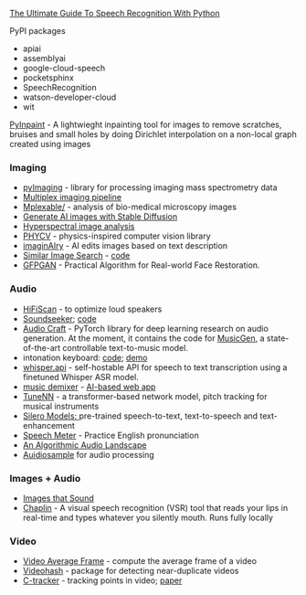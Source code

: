 [The Ultimate Guide To Speech Recognition With Python](https://realpython.com/python-speech-recognition/)

PyPI packages
+ apiai
+ assemblyai
+ google-cloud-speech
+ pocketsphinx
+ SpeechRecognition
+ watson-developer-cloud
+ wit


[PyInpaint](https://github.com/aGIToz/PyInpaint) - A lightwieght inpainting tool for images to remove scratches, bruises and small holes by doing Dirichlet interpolation on a non-local graph created using images


### Imaging

+ [pyImaging](https://github.com/alexandrovteam/pyImagingMSpec) - library for processing imaging mass spectrometry data
+ [Multiplex imaging pipeline](https://github.com/estorrs/multiplex-imaging-pipeline)
+ [Mplexable/](https://pypi.org/project/mplexable/) - analysis of bio-medical microscopy images
+ [Generate AI images with Stable Diffusion](https://twitter.com/levelsio/status/1565731907664478209)
+ [Hyperspectral image analysis](https://medium.com/abraia/hyperspectral-image-analysis-with-python-made-easy-68dcd0234924)
+ [PHYCV](https://github.com/JalaliLabUCLA/phycv) - physics-inspired computer vision library
+ [imaginAIry](https://github.com/brycedrennan/imaginAIry/) - AI edits images based on text description
+ [Similar Image Search](https://blog.qwertyforce.dev/posts/similar_image_search) - [code](https://github.com/qwertyforce/image_search)
+ [GFPGAN](https://github.com/TencentARC/GFPGAN) -  Practical Algorithm for Real-world Face Restoration.


### Audio
+ [HiFiScan](https://github.com/erdewit/HiFiScan) - to optimize loud speakers
+ [Soundseeker](https://www.soundseeker.app/); [code](https://github.com/jacobshandling/soundseeker/tree/main/backend)
+ [Audio Craft](https://github.com/facebookresearch/audiocraft) - PyTorch library for deep learning research on audio generation. At the moment, it contains the code for [MusicGen](https://ai.honu.io/papers/musicgen/), a state-of-the-art controllable text-to-music model.
+  intonation keyboard: [code](https://ad8e.pages.dev/keyboard); [demo](https://ad8e.pages.dev/keyboard)
+  [whisper.api](https://github.com/innovatorved/whisper.api) - self-hostable API for speech to text transcription using a finetuned Whisper ASR model.
+  [music demixer](https://github.com/sevagh/free-music-demixer) - [AI-based web app](https://freemusicdemixer.com/)
+  [TuneNN](https://github.com/TuneNN/TuneNN) - a transformer-based network model, pitch tracking for musical instruments
+  [Silero Models: ](https://github.com/snakers4/silero-models) pre-trained speech-to-text, text-to-speech and text-enhancement
+  [Speech Meter](https://speechmeter.com/) - Practice English pronunciation
+  [An Algorithmic Audio Landscape](https://ambient.garden/)
+  [Auidiosample](https://deepdub.ai/post/introducing-audiosample-an-efficient-solution-for-audio-processing) for audio processing

### Images + Audio
+  [Images that Sound](https://github.com/IFICL/images-that-sound)
+  [Chaplin](https://github.com/amanvirparhar/chaplin) - A visual speech recognition (VSR) tool that reads your lips in real-time and types whatever you silently mouth. Runs fully locally

### Video
+ [Video Average Frame](https://github.com/wq2012/video-average-frame) - compute the average frame of a video
+ [Videohash](https://pypi.org/project/videohash/) - package for detecting near-duplicate videos
+ [C-tracker](https://github.com/facebookresearch/co-tracker) - tracking points in video; [paper](https://co-tracker.github.io/)
